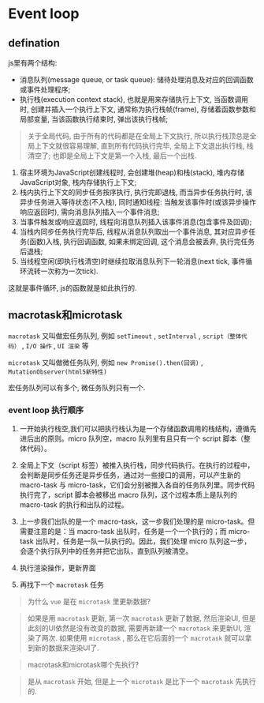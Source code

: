 <!--
Created: Mon Aug 26 2019 15:17:53 GMT+0800 (China Standard Time)
Modified: Fri Feb 07 2020 19:25:11 GMT+0800 (China Standard Time)
-->

# Event loop

## defination

js里有两个结构:

* 消息队列(message queue, or task queue): 储待处理消息及对应的回调函数或事件处理程序; 
* 执行栈(execution context stack), 也就是用来存储执行上下文, 当函数调用时, 创建并插入一个执行上下文, 通常称为执行栈帧(frame), 存储着函数参数和局部变量, 当该函数执行结束时, 弹出该执行栈帧; 

> 关于全局代码, 由于所有的代码都是在全局上下文执行, 所以执行栈顶总是全局上下文就很容易理解, 直到所有代码执行完毕, 全局上下文退出执行栈, 栈清空了; 也即是全局上下文是第一个入栈, 最后一个出栈.

1. 宿主环境为JavaScript创建线程时, 会创建堆(heap)和栈(stack), 堆内存储JavaScript对象, 栈内存储执行上下文; 
2. 栈内执行上下文的同步任务按序执行, 执行完即退栈, 而当异步任务执行时, 该异步任务进入等待状态(不入栈), 同时通知线程: 当触发该事件时(或该异步操作响应返回时), 需向消息队列插入一个事件消息; 
3. 当事件触发或响应返回时, 线程向消息队列插入该事件消息(包含事件及回调); 
4. 当栈内同步任务执行完毕后, 线程从消息队列取出一个事件消息, 其对应异步任务(函数)入栈, 执行回调函数, 如果未绑定回调, 这个消息会被丢弃, 执行完任务后退栈; 
5. 当线程空闲(即执行栈清空)时继续拉取消息队列下一轮消息(next tick, 事件循环流转一次称为一次tick). 

这就是事件循环, js的函数就是如此执行的.

## macrotask和microtask

`macrotask` 又叫做宏任务队列, 例如 `setTimeout` , `setInterval` , `script（整体代码）` , `I/O 操作` , `UI 渲染` 等

`microtask` 又叫做微任务队列, 例如 `new Promise().then(回调)` , `MutationObserver(html5新特性)` 

宏任务队列可以有多个, 微任务队列只有一个.

### event loop 执行顺序

1. 一开始执行栈空,我们可以把执行栈认为是一个存储函数调用的栈结构，遵循先进后出的原则。micro 队列空，macro 队列里有且只有一个 script 脚本（整体代码）。

2. 全局上下文（script 标签）被推入执行栈，同步代码执行。在执行的过程中，会判断是同步任务还是异步任务，通过对一些接口的调用，可以产生新的 macro-task 与 micro-task，它们会分别被推入各自的任务队列里。同步代码执行完了，script 脚本会被移出 macro 队列，这个过程本质上是队列的 macro-task 的执行和出队的过程。

3. 上一步我们出队的是一个 macro-task，这一步我们处理的是 micro-task。但需要注意的是：当 macro-task 出队时，任务是一个一个执行的；而 micro-task 出队时，任务是一队一队执行的。因此，我们处理 micro 队列这一步，会逐个执行队列中的任务并把它出队，直到队列被清空。

4. 执行渲染操作，更新界面

5. 再找下一个 `macrotask` 任务

> 为什么 `vue` 是在 `microtask` 里更新数据?

> 如果是用 `macrotask` 更新, 第一次 `macrotask` 更新了数据, 然后渲染UI, 但是此刻的UI依然是没有改变的数据, 需要再新建一个 `macrotask` 来更新UI, 渲染了两次. 如果使用 `microtask` , 那么在它后面的一个 `macrotask` 就可以拿到新的数据来渲染UI了.

> macrotask和microtask哪个先执行?

> 是从 `macrotask` 开始, 但是上一个 `microtask` 是比下一个 `macrotask` 先执行的.

